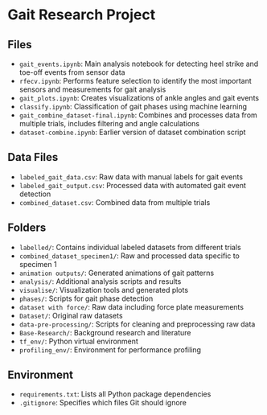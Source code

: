 # Gait Research Project

## Files
- `gait_events.ipynb`: Main analysis notebook for detecting heel strike and toe-off events from sensor data
- `rfecv.ipynb`: Performs feature selection to identify the most important sensors and measurements for gait analysis
- `gait_plots.ipynb`: Creates visualizations of ankle angles and gait events
- `classify.ipynb`: Classification of gait phases using machine learning
- `gait_combine_dataset-final.ipynb`: Combines and processes data from multiple trials, includes filtering and angle calculations
- `dataset-combine.ipynb`: Earlier version of dataset combination script

## Data Files
- `labeled_gait_data.csv`: Raw data with manual labels for gait events
- `labeled_gait_output.csv`: Processed data with automated gait event detection
- `combined_dataset.csv`: Combined data from multiple trials

## Folders
- `labelled/`: Contains individual labeled datasets from different trials
- `combined_dataset_specimen1/`: Raw and processed data specific to specimen 1
- `animation outputs/`: Generated animations of gait patterns
- `analysis/`: Additional analysis scripts and results
- `visualise/`: Visualization tools and generated plots
- `phases/`: Scripts for gait phase detection
- `dataset with force/`: Raw data including force plate measurements
- `Dataset/`: Original raw datasets
- `data-pre-processing/`: Scripts for cleaning and preprocessing raw data
- `Base-Research/`: Background research and literature
- `tf_env/`: Python virtual environment
- `profiling_env/`: Environment for performance profiling

## Environment
- `requirements.txt`: Lists all Python package dependencies
- `.gitignore`: Specifies which files Git should ignore
